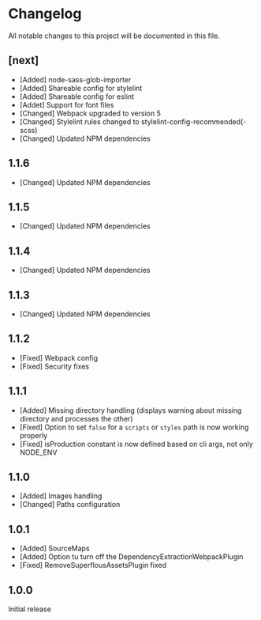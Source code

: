 # Changelog
All notable changes to this project will be documented in this file.

## [next]

* [Added] node-sass-glob-importer
* [Added] Shareable config for stylelint
* [Added] Shareable config for eslint
* [Addet] Support for font files
* [Changed] Webpack upgraded to version 5
* [Changed] Stylelint rules changed to stylelint-config-recommended(-scss)
* [Changed] Updated NPM dependencies

## 1.1.6

* [Changed] Updated NPM dependencies

## 1.1.5

* [Changed] Updated NPM dependencies

## 1.1.4

* [Changed] Updated NPM dependencies

## 1.1.3

* [Changed] Updated NPM dependencies

## 1.1.2

* [Fixed] Webpack config
* [Fixed] Security fixes

## 1.1.1

* [Added] Missing directory handling (displays warning about missing directory and processes the other)
* [Fixed] Option to set `false` for a `scripts` or `styles` path is now working properly
* [Fixed] isProduction constant is now defined based on cli args, not only NODE_ENV

## 1.1.0

* [Added] Images handling
* [Changed] Paths configuration

## 1.0.1

* [Added] SourceMaps
* [Added] Option tu turn off the DependencyExtractionWebpackPlugin
* [Fixed] RemoveSuperflousAssetsPlugin fixed

## 1.0.0

Initial release
